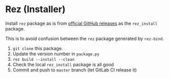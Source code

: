 # Rez (Installer)

Install `rez` package as is from 
[official GitHub releases](https://github.com/nerdvegas/rez/releases) as the
`rez_install` package.

This is to avoid confusion between the `rez` package generated by `rez-bind`.

1. `git clone` this package.
2. Update the version number in `package.py`
3. `rez build --install --clean`
4. Check the local `rez_install` package is all good
4. Commit and push to `master` branch (let GitLab CI release it)